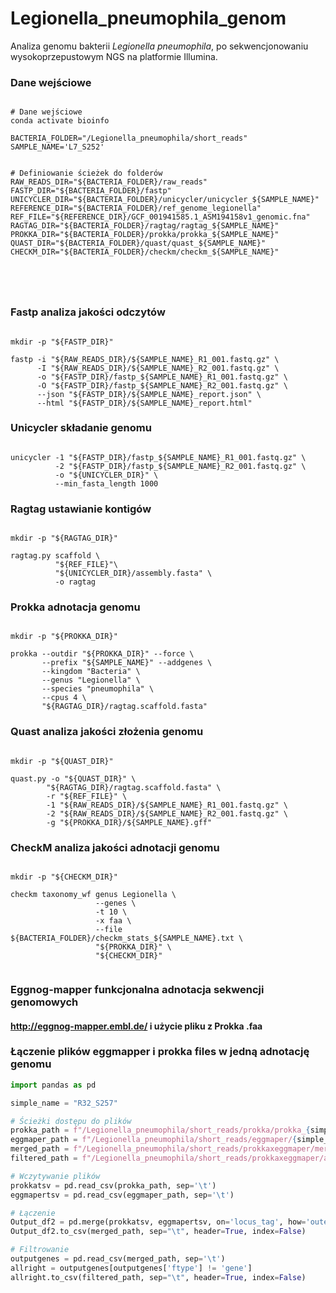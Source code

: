 # Legionella_pneumophila_genom
Analiza genomu bakterii *Legionella pneumophila*, po sekwencjonowaniu wysokoprzepustowym NGS na platformie Illumina.

### Dane wejściowe 

```shell

# Dane wejściowe
conda activate bioinfo 

BACTERIA_FOLDER="/Legionella_pneumophila/short_reads" 
SAMPLE_NAME='L7_S252'


# Definiowanie ścieżek do folderów
RAW_READS_DIR="${BACTERIA_FOLDER}/raw_reads"
FASTP_DIR="${BACTERIA_FOLDER}/fastp"
UNICYCLER_DIR="${BACTERIA_FOLDER}/unicycler/unicycler_${SAMPLE_NAME}"
REFERENCE_DIR="${BACTERIA_FOLDER}/ref_genome_legionella"
REF_FILE="${REFERENCE_DIR}/GCF_001941585.1_ASM194158v1_genomic.fna"
RAGTAG_DIR="${BACTERIA_FOLDER}/ragtag/ragtag_${SAMPLE_NAME}"
PROKKA_DIR="${BACTERIA_FOLDER}/prokka/prokka_${SAMPLE_NAME}"
QUAST_DIR="${BACTERIA_FOLDER}/quast/quast_${SAMPLE_NAME}"
CHECKM_DIR="${BACTERIA_FOLDER}/checkm/checkm_${SAMPLE_NAME}"





```

### Fastp analiza jakości odczytów

```shell

mkdir -p "${FASTP_DIR}"

fastp -i "${RAW_READS_DIR}/${SAMPLE_NAME}_R1_001.fastq.gz" \
      -I "${RAW_READS_DIR}/${SAMPLE_NAME}_R2_001.fastq.gz" \
      -o "${FASTP_DIR}/fastp_${SAMPLE_NAME}_R1_001.fastq.gz" \
      -O "${FASTP_DIR}/fastp_${SAMPLE_NAME}_R2_001.fastq.gz" \
      --json "${FASTP_DIR}/${SAMPLE_NAME}_report.json" \
      --html "${FASTP_DIR}/${SAMPLE_NAME}_report.html"

```
### Unicycler składanie genomu

```shell

unicycler -1 "${FASTP_DIR}/fastp_${SAMPLE_NAME}_R1_001.fastq.gz" \
          -2 "${FASTP_DIR}/fastp_${SAMPLE_NAME}_R2_001.fastq.gz" \
          -o "${UNICYCLER_DIR}" \
          --min_fasta_length 1000

```

### Ragtag ustawianie kontigów

```shell

mkdir -p "${RAGTAG_DIR}"

ragtag.py scaffold \
          "${REF_FILE}"\
          "${UNICYCLER_DIR}/assembly.fasta" \
          -o ragtag

```

### Prokka adnotacja genomu

```shell

mkdir -p "${PROKKA_DIR}"

prokka --outdir "${PROKKA_DIR}" --force \
       --prefix "${SAMPLE_NAME}" --addgenes \
       --kingdom "Bacteria" \
       --genus "Legionella" \
       --species "pneumophila" \
       --cpus 4 \
       "${RAGTAG_DIR}/ragtag.scaffold.fasta"

```

### Quast analiza jakości złożenia genomu

```shell

mkdir -p "${QUAST_DIR}"

quast.py -o "${QUAST_DIR}" \
        "${RAGTAG_DIR}/ragtag.scaffold.fasta" \
        -r "${REF_FILE}" \
        -1 "${RAW_READS_DIR}/${SAMPLE_NAME}_R1_001.fastq.gz" \
        -2 "${RAW_READS_DIR}/${SAMPLE_NAME}_R2_001.fastq.gz" \
        -g "${PROKKA_DIR}/${SAMPLE_NAME}.gff"

```

### CheckM analiza jakości adnotacji genomu

```shell

mkdir -p "${CHECKM_DIR}"

checkm taxonomy_wf genus Legionella \
                   --genes \
                   -t 10 \
                   -x faa \
                   --file ${BACTERIA_FOLDER}/checkm_stats_${SAMPLE_NAME}.txt \
                   "${PROKKA_DIR}" \
                   "${CHECKM_DIR}"
                  
```

### Eggnog-mapper funkcjonalna adnotacja sekwencji genomowych
#### http://eggnog-mapper.embl.de/ i użycie pliku z Prokka .faa

### Łączenie plików eggmapper i prokka files w jedną adnotację genomu
```python
import pandas as pd

simple_name = "R32_S257"

# Ścieżki dostępu do plików
prokka_path = f"/Legionella_pneumophila/short_reads/prokka/prokka_{simple_name}/{simple_name}.tsv"
eggmaper_path = f"/Legionella_pneumophila/short_reads/eggmaper/{simple_name}/eggmaper_{simple_name}.tsv"
merged_path = f"/Legionella_pneumophila/short_reads/prokkaxeggmaper/merge_{simple_name}.tsv"
filtered_path = f"/Legionella_pneumophila/short_reads/prokkaxeggmaper/allright_{simple_name}.tsv"

# Wczytywanie plików
prokkatsv = pd.read_csv(prokka_path, sep='\t')
eggmapertsv = pd.read_csv(eggmaper_path, sep='\t')

# Łączenie
Output_df2 = pd.merge(prokkatsv, eggmapertsv, on='locus_tag', how='outer')
Output_df2.to_csv(merged_path, sep="\t", header=True, index=False)

# Filtrowanie
outputgenes = pd.read_csv(merged_path, sep='\t')
allright = outputgenes[outputgenes['ftype'] != 'gene']
allright.to_csv(filtered_path, sep="\t", header=True, index=False)


```
